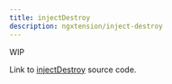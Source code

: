 ```yaml
---
title: injectDestroy
description: ngxtension/inject-destroy
---
```


WIP

Link to [injectDestroy](https://github.com/nartc/ngxtension-platform/blob/main/libs/ngxtension/inject-destroy/src/inject-destroy.ts) source code.
